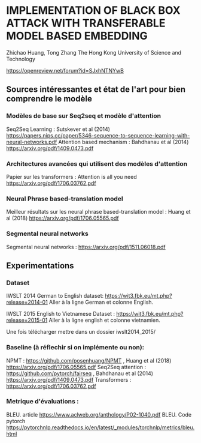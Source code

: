 # IMPLEMENTATION OF BLACK BOX ATTACK WITH TRANSFERABLE MODEL BASED EMBEDDING
Zhichao Huang, Tong Zhang
The Hong Kong University of Science and Technology

https://openreview.net/forum?id=SJxhNTNYwB



## Sources intéressantes et état de l'art pour bien comprendre le modèle 


### Modèles de base sur Seq2seq et modèle d'attention
Seq2Seq Learning : Sutskever et al (2014) https://papers.nips.cc/paper/5346-sequence-to-sequence-learning-with-neural-networks.pdf
Attention based mechanism : Bahdhanau et al (2014) https://arxiv.org/pdf/1409.0473.pdf

### Architectures avancées qui utilisent des modèles d'attention
Papier sur les transformers : Attention is all you need https://arxiv.org/pdf/1706.03762.pdf


### Neural Phrase based-translation model 
Meilleur résultats sur les neural phrase based-translation model : Huang et al (2018) https://arxiv.org/pdf/1706.05565.pdf

### Segmental neural networks
Segmental neural networks : https://arxiv.org/pdf/1511.06018.pdf


## Experimentations

### Dataset 
IWSLT 2014 German to English dataset: 
https://wit3.fbk.eu/mt.php?release=2014-01 Aller à la ligne German et colonne English.

IWSLT 2015 English to Vietnamese Dataset : https://wit3.fbk.eu/mt.php?release=2015-01 Aller à la ligne english et colonne vietnamien. 

Une fois télécharger mettre dans un dossier iwslt2014_2015/

### Baseline (à réflechir si on implémente ou non):

NPMT : https://github.com/posenhuang/NPMT , Huang et al (2018) https://arxiv.org/pdf/1706.05565.pdf
Seq2Seq attention : https://github.com/pytorch/fairseq , Bahdhanau et al (2014) https://arxiv.org/pdf/1409.0473.pdf
Transformers : https://arxiv.org/pdf/1706.03762.pdf

### Metrique d'évaluations : 
BLEU. article https://www.aclweb.org/anthology/P02-1040.pdf
BLEU. Code pytorch https://pytorchnlp.readthedocs.io/en/latest/_modules/torchnlp/metrics/bleu.html

